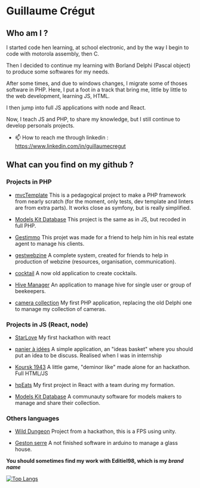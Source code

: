 # Guillaume Crégut

## Who am I ?

I started code hen learning, at school electronic, and by the way I begin to code with motorola assembly, then C.

Then I decided to continue my learning with Borland Delphi (Pascal object) to produce some softwares for my needs.

After some times, and due to windows changes, I migrate some of thoses software in PHP. Here, I put a foot in a track that bring me, little by little to the web development, learning JS, HTML.

I then jump into full JS applications with node and React.

Now, I teach JS and PHP, to share my knowledge, but I still continue to develop personals projects.

- 📫 How to reach me through linkedin : https://www.linkedin.com/in/guillaumecregut

## What can you find on my github ?

### Projects in PHP

* [mvcTemplate](https://github.com/GuillaumeCregut/mvcTemplate)
This is a pedagogical project to make a PHP framework from nearly scratch (for the moment, only tests, dev template and linters are from extra parts). It works close as symfony, but is really simplified.

* [Models Kit Database](https://github.com/GuillaumeCregut/ModelsKitDatabasePhp)
This project is the same as in JS, but recoded in full PHP.

* [Gestimmo](https://github.com/GuillaumeCregut/gestimmo)
This projet was made for a friend to help him in his real estate agent to manage his clients.

* [gestwebzine](https://github.com/GuillaumeCregut/gestwebzine)
A complete system, created for friends to help in production of webzine (resources, organisation, communication).

* [cocktail](https://github.com/GuillaumeCregut/cocktail)
A now old application to create cocktails.

* [Hive Manager](https://github.com/GuillaumeCregut/hive_manager)
An application to manage hive for single user or group of beekeepers.

* [camera collection](https://github.com/GuillaumeCregut/camera_collection)
My first PHP application, replacing the old Delphi one to manage my collection of cameras.

### Projects in JS (React, node)

* [StarLove](https://github.com/GuillaumeCregut/starLove)
My first hackathon with react

* [panier à idées](https://github.com/GuillaumeCregut/panieridees)
A simple application, an "ideas basket" where you should put an idea to be discuss. Realised when I was in internship

* [Koursk 1943](https://github.com/GuillaumeCregut/hackthon0623)
A little game, "deminor like" made alone for an hackathon. Full HTML/JS

* [hpEats](https://github.com/GuillaumeCregut/hpeats)
My first project in React with a team during my formation.

* [Models Kit Database](https://github.com/GuillaumeCregut/ModelsKitDatabase)
A communauty software for models makers to manage and share their collection.

### Others languages

* [Wild Dungeon](https://github.com/GuillaumeCregut/WildDungeon)
Project from a hackathon, this is a FPS using unity.

* [Geston serre](https://github.com/GuillaumeCregut/GestionSerre)
A not finished software in arduino to manage a glass house.

**You should sometimes find my work with Editiel98, which is my _brand name_**

[![Top Langs](https://github-readme-stats.vercel.app/api/top-langs/?username=GuillaumeCregut&layout=compact)](https://github.com/GuillaumeCregut/github-readme-stats)
